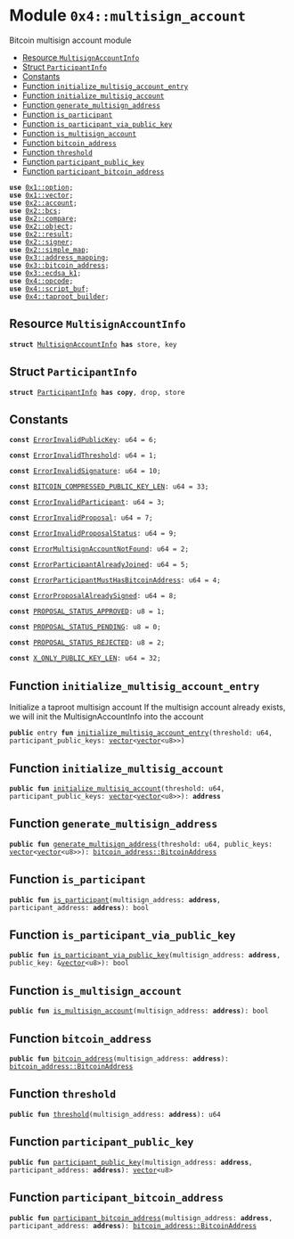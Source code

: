 
<a name="0x4_multisign_account"></a>

# Module `0x4::multisign_account`

Bitcoin multisign account module


-  [Resource `MultisignAccountInfo`](#0x4_multisign_account_MultisignAccountInfo)
-  [Struct `ParticipantInfo`](#0x4_multisign_account_ParticipantInfo)
-  [Constants](#@Constants_0)
-  [Function `initialize_multisig_account_entry`](#0x4_multisign_account_initialize_multisig_account_entry)
-  [Function `initialize_multisig_account`](#0x4_multisign_account_initialize_multisig_account)
-  [Function `generate_multisign_address`](#0x4_multisign_account_generate_multisign_address)
-  [Function `is_participant`](#0x4_multisign_account_is_participant)
-  [Function `is_participant_via_public_key`](#0x4_multisign_account_is_participant_via_public_key)
-  [Function `is_multisign_account`](#0x4_multisign_account_is_multisign_account)
-  [Function `bitcoin_address`](#0x4_multisign_account_bitcoin_address)
-  [Function `threshold`](#0x4_multisign_account_threshold)
-  [Function `participant_public_key`](#0x4_multisign_account_participant_public_key)
-  [Function `participant_bitcoin_address`](#0x4_multisign_account_participant_bitcoin_address)


<pre><code><b>use</b> <a href="">0x1::option</a>;
<b>use</b> <a href="">0x1::vector</a>;
<b>use</b> <a href="">0x2::account</a>;
<b>use</b> <a href="">0x2::bcs</a>;
<b>use</b> <a href="">0x2::compare</a>;
<b>use</b> <a href="">0x2::object</a>;
<b>use</b> <a href="">0x2::result</a>;
<b>use</b> <a href="">0x2::signer</a>;
<b>use</b> <a href="">0x2::simple_map</a>;
<b>use</b> <a href="">0x3::address_mapping</a>;
<b>use</b> <a href="">0x3::bitcoin_address</a>;
<b>use</b> <a href="">0x3::ecdsa_k1</a>;
<b>use</b> <a href="opcode.md#0x4_opcode">0x4::opcode</a>;
<b>use</b> <a href="script_buf.md#0x4_script_buf">0x4::script_buf</a>;
<b>use</b> <a href="taproot_builder.md#0x4_taproot_builder">0x4::taproot_builder</a>;
</code></pre>



<a name="0x4_multisign_account_MultisignAccountInfo"></a>

## Resource `MultisignAccountInfo`



<pre><code><b>struct</b> <a href="multisign_account.md#0x4_multisign_account_MultisignAccountInfo">MultisignAccountInfo</a> <b>has</b> store, key
</code></pre>



<a name="0x4_multisign_account_ParticipantInfo"></a>

## Struct `ParticipantInfo`



<pre><code><b>struct</b> <a href="multisign_account.md#0x4_multisign_account_ParticipantInfo">ParticipantInfo</a> <b>has</b> <b>copy</b>, drop, store
</code></pre>



<a name="@Constants_0"></a>

## Constants


<a name="0x4_multisign_account_ErrorInvalidPublicKey"></a>



<pre><code><b>const</b> <a href="multisign_account.md#0x4_multisign_account_ErrorInvalidPublicKey">ErrorInvalidPublicKey</a>: u64 = 6;
</code></pre>



<a name="0x4_multisign_account_ErrorInvalidThreshold"></a>



<pre><code><b>const</b> <a href="multisign_account.md#0x4_multisign_account_ErrorInvalidThreshold">ErrorInvalidThreshold</a>: u64 = 1;
</code></pre>



<a name="0x4_multisign_account_ErrorInvalidSignature"></a>



<pre><code><b>const</b> <a href="multisign_account.md#0x4_multisign_account_ErrorInvalidSignature">ErrorInvalidSignature</a>: u64 = 10;
</code></pre>



<a name="0x4_multisign_account_BITCOIN_COMPRESSED_PUBLIC_KEY_LEN"></a>



<pre><code><b>const</b> <a href="multisign_account.md#0x4_multisign_account_BITCOIN_COMPRESSED_PUBLIC_KEY_LEN">BITCOIN_COMPRESSED_PUBLIC_KEY_LEN</a>: u64 = 33;
</code></pre>



<a name="0x4_multisign_account_ErrorInvalidParticipant"></a>



<pre><code><b>const</b> <a href="multisign_account.md#0x4_multisign_account_ErrorInvalidParticipant">ErrorInvalidParticipant</a>: u64 = 3;
</code></pre>



<a name="0x4_multisign_account_ErrorInvalidProposal"></a>



<pre><code><b>const</b> <a href="multisign_account.md#0x4_multisign_account_ErrorInvalidProposal">ErrorInvalidProposal</a>: u64 = 7;
</code></pre>



<a name="0x4_multisign_account_ErrorInvalidProposalStatus"></a>



<pre><code><b>const</b> <a href="multisign_account.md#0x4_multisign_account_ErrorInvalidProposalStatus">ErrorInvalidProposalStatus</a>: u64 = 9;
</code></pre>



<a name="0x4_multisign_account_ErrorMultisignAccountNotFound"></a>



<pre><code><b>const</b> <a href="multisign_account.md#0x4_multisign_account_ErrorMultisignAccountNotFound">ErrorMultisignAccountNotFound</a>: u64 = 2;
</code></pre>



<a name="0x4_multisign_account_ErrorParticipantAlreadyJoined"></a>



<pre><code><b>const</b> <a href="multisign_account.md#0x4_multisign_account_ErrorParticipantAlreadyJoined">ErrorParticipantAlreadyJoined</a>: u64 = 5;
</code></pre>



<a name="0x4_multisign_account_ErrorParticipantMustHasBitcoinAddress"></a>



<pre><code><b>const</b> <a href="multisign_account.md#0x4_multisign_account_ErrorParticipantMustHasBitcoinAddress">ErrorParticipantMustHasBitcoinAddress</a>: u64 = 4;
</code></pre>



<a name="0x4_multisign_account_ErrorProposalAlreadySigned"></a>



<pre><code><b>const</b> <a href="multisign_account.md#0x4_multisign_account_ErrorProposalAlreadySigned">ErrorProposalAlreadySigned</a>: u64 = 8;
</code></pre>



<a name="0x4_multisign_account_PROPOSAL_STATUS_APPROVED"></a>



<pre><code><b>const</b> <a href="multisign_account.md#0x4_multisign_account_PROPOSAL_STATUS_APPROVED">PROPOSAL_STATUS_APPROVED</a>: u8 = 1;
</code></pre>



<a name="0x4_multisign_account_PROPOSAL_STATUS_PENDING"></a>



<pre><code><b>const</b> <a href="multisign_account.md#0x4_multisign_account_PROPOSAL_STATUS_PENDING">PROPOSAL_STATUS_PENDING</a>: u8 = 0;
</code></pre>



<a name="0x4_multisign_account_PROPOSAL_STATUS_REJECTED"></a>



<pre><code><b>const</b> <a href="multisign_account.md#0x4_multisign_account_PROPOSAL_STATUS_REJECTED">PROPOSAL_STATUS_REJECTED</a>: u8 = 2;
</code></pre>



<a name="0x4_multisign_account_X_ONLY_PUBLIC_KEY_LEN"></a>



<pre><code><b>const</b> <a href="multisign_account.md#0x4_multisign_account_X_ONLY_PUBLIC_KEY_LEN">X_ONLY_PUBLIC_KEY_LEN</a>: u64 = 32;
</code></pre>



<a name="0x4_multisign_account_initialize_multisig_account_entry"></a>

## Function `initialize_multisig_account_entry`

Initialize a taproot multisign account
If the multisign account already exists, we will init the MultisignAccountInfo into the account


<pre><code><b>public</b> entry <b>fun</b> <a href="multisign_account.md#0x4_multisign_account_initialize_multisig_account_entry">initialize_multisig_account_entry</a>(threshold: u64, participant_public_keys: <a href="">vector</a>&lt;<a href="">vector</a>&lt;u8&gt;&gt;)
</code></pre>



<a name="0x4_multisign_account_initialize_multisig_account"></a>

## Function `initialize_multisig_account`



<pre><code><b>public</b> <b>fun</b> <a href="multisign_account.md#0x4_multisign_account_initialize_multisig_account">initialize_multisig_account</a>(threshold: u64, participant_public_keys: <a href="">vector</a>&lt;<a href="">vector</a>&lt;u8&gt;&gt;): <b>address</b>
</code></pre>



<a name="0x4_multisign_account_generate_multisign_address"></a>

## Function `generate_multisign_address`



<pre><code><b>public</b> <b>fun</b> <a href="multisign_account.md#0x4_multisign_account_generate_multisign_address">generate_multisign_address</a>(threshold: u64, public_keys: <a href="">vector</a>&lt;<a href="">vector</a>&lt;u8&gt;&gt;): <a href="_BitcoinAddress">bitcoin_address::BitcoinAddress</a>
</code></pre>



<a name="0x4_multisign_account_is_participant"></a>

## Function `is_participant`



<pre><code><b>public</b> <b>fun</b> <a href="multisign_account.md#0x4_multisign_account_is_participant">is_participant</a>(multisign_address: <b>address</b>, participant_address: <b>address</b>): bool
</code></pre>



<a name="0x4_multisign_account_is_participant_via_public_key"></a>

## Function `is_participant_via_public_key`



<pre><code><b>public</b> <b>fun</b> <a href="multisign_account.md#0x4_multisign_account_is_participant_via_public_key">is_participant_via_public_key</a>(multisign_address: <b>address</b>, public_key: &<a href="">vector</a>&lt;u8&gt;): bool
</code></pre>



<a name="0x4_multisign_account_is_multisign_account"></a>

## Function `is_multisign_account`



<pre><code><b>public</b> <b>fun</b> <a href="multisign_account.md#0x4_multisign_account_is_multisign_account">is_multisign_account</a>(multisign_address: <b>address</b>): bool
</code></pre>



<a name="0x4_multisign_account_bitcoin_address"></a>

## Function `bitcoin_address`



<pre><code><b>public</b> <b>fun</b> <a href="">bitcoin_address</a>(multisign_address: <b>address</b>): <a href="_BitcoinAddress">bitcoin_address::BitcoinAddress</a>
</code></pre>



<a name="0x4_multisign_account_threshold"></a>

## Function `threshold`



<pre><code><b>public</b> <b>fun</b> <a href="multisign_account.md#0x4_multisign_account_threshold">threshold</a>(multisign_address: <b>address</b>): u64
</code></pre>



<a name="0x4_multisign_account_participant_public_key"></a>

## Function `participant_public_key`



<pre><code><b>public</b> <b>fun</b> <a href="multisign_account.md#0x4_multisign_account_participant_public_key">participant_public_key</a>(multisign_address: <b>address</b>, participant_address: <b>address</b>): <a href="">vector</a>&lt;u8&gt;
</code></pre>



<a name="0x4_multisign_account_participant_bitcoin_address"></a>

## Function `participant_bitcoin_address`



<pre><code><b>public</b> <b>fun</b> <a href="multisign_account.md#0x4_multisign_account_participant_bitcoin_address">participant_bitcoin_address</a>(multisign_address: <b>address</b>, participant_address: <b>address</b>): <a href="_BitcoinAddress">bitcoin_address::BitcoinAddress</a>
</code></pre>
